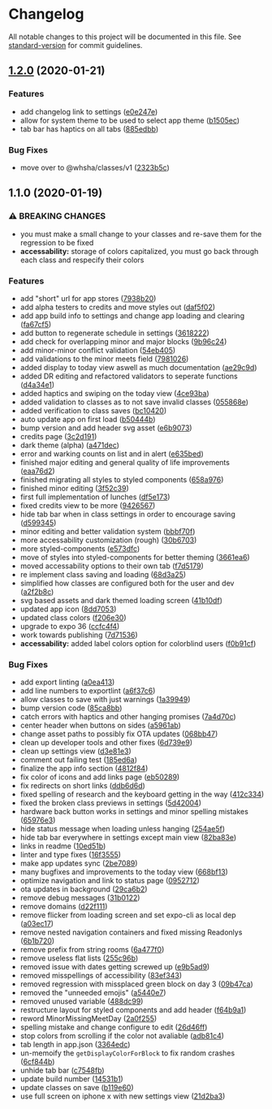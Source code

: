 # Changelog

All notable changes to this project will be documented in this file. See [standard-version](https://github.com/conventional-changelog/standard-version) for commit guidelines.

## [1.2.0](https://github.com/whsha/whs.js/compare/v1.1.0...v1.2.0) (2020-01-21)


### Features

* add changelog link to settings ([e0e247e](https://github.com/whsha/whs.js/commit/e0e247e2691a124e0f01ded4089a9cbb4184da55))
* allow for system theme to be used to select app theme ([b1505ec](https://github.com/whsha/whs.js/commit/b1505ec94b816e595230bc2a52543110998aaaa0))
* tab bar has haptics on all tabs ([885edbb](https://github.com/whsha/whs.js/commit/885edbb121fce214e2b8a2fc5b727a578727963a))


### Bug Fixes

* move over to @whsha/classes/v1 ([2323b5c](https://github.com/whsha/whs.js/commit/2323b5c0d4ba7e6e266ef22d9964391ba44bdf25))

## 1.1.0 (2020-01-19)


### ⚠ BREAKING CHANGES

* you must make a small change to your classes and re-save them for the regression to be fixed
* **accessability:** storage of colors capitalized, you must go back through each class and respecify their colors

### Features

* add "short" url for app stores ([7938b20](https://github.com/DusterTheFirst/whs.js/commit/7938b20e7f2545d58a59762821b2409ded0078f1))
* add alpha testers to credits and move styles out ([daf5f02](https://github.com/DusterTheFirst/whs.js/commit/daf5f02a666882c14742b86226d60d10c421b166))
* add app build info to settings and change app loading and clearing ([fa67cf5](https://github.com/DusterTheFirst/whs.js/commit/fa67cf5117e533b02c21077e948fabb1d8a0a01c))
* add button to regenerate schedule in settings ([3618222](https://github.com/DusterTheFirst/whs.js/commit/3618222dc513520aaba2cfb133482ea7a3fb304a))
* add check for overlapping minor and major blocks ([9b96c24](https://github.com/DusterTheFirst/whs.js/commit/9b96c24a93bf4f49d18850f62dac09c24780df9e))
* add minor-minor conflict validation ([54eb405](https://github.com/DusterTheFirst/whs.js/commit/54eb4056935a7fb63c528a5159ad1d27a10a5e14))
* add validations to the minor meets field ([7981026](https://github.com/DusterTheFirst/whs.js/commit/7981026b022e49274a34a66d72aab8df0af4408c))
* added display to today view aswell as much documentation ([ae29c9d](https://github.com/DusterTheFirst/whs.js/commit/ae29c9d4751eb7a25d76098af38e1e2c7f2ae0f6))
* added DR editing and refactored validators to seperate functions ([d4a34e1](https://github.com/DusterTheFirst/whs.js/commit/d4a34e192b45537405086713929588d99013b5ba))
* added haptics and swiping on the today view ([4ce93ba](https://github.com/DusterTheFirst/whs.js/commit/4ce93ba692993efabe4d14e25b31406d31c2d07d))
* added validation to classes as to not save invalid classes ([055868e](https://github.com/DusterTheFirst/whs.js/commit/055868e725cfd6f383f439eb6069d5ff1a9b2518))
* added verification to class saves ([bc10420](https://github.com/DusterTheFirst/whs.js/commit/bc1042057f7836ac14fd482f281cff2b998a2e5a))
* auto update app on first load ([b50444b](https://github.com/DusterTheFirst/whs.js/commit/b50444b18efaf8ad8460323a4d14b52c338ed36e))
* bump version and add header svg asset ([e6b9073](https://github.com/DusterTheFirst/whs.js/commit/e6b907303614ff8a72b497055584617a5ade3791))
* credits page ([3c2d191](https://github.com/DusterTheFirst/whs.js/commit/3c2d19173efab081e26d02001949b2c706d5858b))
* dark theme (alpha) ([a471dec](https://github.com/DusterTheFirst/whs.js/commit/a471decb68a3f5f0c5b5006beeca61c886ee0465))
* error and warking counts on list and in alert ([e635bed](https://github.com/DusterTheFirst/whs.js/commit/e635bed5c1083dd0b52c1fdd020ec1ad14e30282))
* finished major editing and general quality of life improvements ([eaa76d2](https://github.com/DusterTheFirst/whs.js/commit/eaa76d2719f582a048f912bfe2317f300f1c7d7c))
* finished migrating all styles to styled components ([658a976](https://github.com/DusterTheFirst/whs.js/commit/658a97616917ea466df2e95cb298136cafdefe63))
* finished minor editing ([3f52c39](https://github.com/DusterTheFirst/whs.js/commit/3f52c396036fccba73199e02237a3e24743af936))
* first full implementation of lunches ([df5e173](https://github.com/DusterTheFirst/whs.js/commit/df5e173d65fa3a9498d8d3c851fb29431f1ca853))
* fixed credits view to be more ([9426567](https://github.com/DusterTheFirst/whs.js/commit/9426567ebaee9962e50de3593872ee7234c67289))
* hide tab bar when in class settings in order to encourage saving ([d599345](https://github.com/DusterTheFirst/whs.js/commit/d599345a6e13a9dbba7ba342f6366d5945932cff))
* minor editing and better validation system ([bbbf70f](https://github.com/DusterTheFirst/whs.js/commit/bbbf70f90778d2b3b1fa18f186e3d22e7f3d6e11))
* more accessability customization (rough) ([30b6703](https://github.com/DusterTheFirst/whs.js/commit/30b6703bce5108b86bf9b94cb92b09fa93fe163a))
* more styled-components ([e573dfc](https://github.com/DusterTheFirst/whs.js/commit/e573dfc56c80789c96b6ef6d58cb3b38b02176b9))
* move of styles into styled-components for better theming ([3661ea6](https://github.com/DusterTheFirst/whs.js/commit/3661ea625131c33d63348c09b5e6faf446956c93))
* moved accessability options to their own tab ([f7d5179](https://github.com/DusterTheFirst/whs.js/commit/f7d5179461b8a8afe3ec93efb5478de0e9530921))
* re implement class saving and loading ([68d3a25](https://github.com/DusterTheFirst/whs.js/commit/68d3a25f936cfed5c746bed184de003968c585aa))
* simplified how classes are configured both for the user and dev ([a2f2b8c](https://github.com/DusterTheFirst/whs.js/commit/a2f2b8c2959f521523f2408ff10560802d72b1f4))
* svg based assets and dark themed loading screen ([41b10df](https://github.com/DusterTheFirst/whs.js/commit/41b10df7a6a7ae8d3914e5de63a18f812ed625e5))
* updated app icon ([8dd7053](https://github.com/DusterTheFirst/whs.js/commit/8dd7053f97cfeb41be63d770182406adc83656c3))
* updated class colors ([f206e30](https://github.com/DusterTheFirst/whs.js/commit/f206e30e41248ac1982f75d3ded6c78ee8a077e0))
* upgrade to expo 36 ([ccfc4f4](https://github.com/DusterTheFirst/whs.js/commit/ccfc4f4249d7a0f3415c3e0fb7e0330fbd9fb9fa))
* work towards publishing ([7d71536](https://github.com/DusterTheFirst/whs.js/commit/7d715363643056677137a50f028eeee7f1b51878))
* **accessability:** added label colors option for colorblind users ([f0b91cf](https://github.com/DusterTheFirst/whs.js/commit/f0b91cf557dee8e388e648a45af4009e2c780d14))


### Bug Fixes

* add export linting ([a0ea413](https://github.com/DusterTheFirst/whs.js/commit/a0ea4134b35ec51c7f12f1556b72f7bedbb463d1))
* add line numbers to exportlint ([a6f37c6](https://github.com/DusterTheFirst/whs.js/commit/a6f37c63f1f32e5909b2bb2a3ed28edce746e2b7))
* allow classes to save with just warnings ([1a39949](https://github.com/DusterTheFirst/whs.js/commit/1a39949be1222ca480e2ce993a710f69908fda55))
* bump version code ([85ca8bb](https://github.com/DusterTheFirst/whs.js/commit/85ca8bbb5c7af6939ee002800aa13d83490843c0))
* catch errors with haptics and other hanging promises ([7a4d70c](https://github.com/DusterTheFirst/whs.js/commit/7a4d70c73088d0e9b691104426c48980b4b64a6c))
* center header when buttons on sides ([a5961ab](https://github.com/DusterTheFirst/whs.js/commit/a5961ab87475bf7b949ce9294ec4b54bad003630))
* change asset paths to possibly fix OTA updates ([068bb47](https://github.com/DusterTheFirst/whs.js/commit/068bb478465fdde0b12e263dd9ebcc061f5c5eb4))
* clean up developer tools and other fixes ([6d739e9](https://github.com/DusterTheFirst/whs.js/commit/6d739e93d092f9c5d84c1fd43503376517f82eeb))
* clean up settings view ([d3e81e3](https://github.com/DusterTheFirst/whs.js/commit/d3e81e33fe59e70e84e00f624bf74665f86977e6))
* comment out failing test ([185ed6a](https://github.com/DusterTheFirst/whs.js/commit/185ed6a862dba9f4a1abf24c8276a416697e78fd))
* finalize the app info section ([4812f84](https://github.com/DusterTheFirst/whs.js/commit/4812f8479d5e1315e40a7c0a2940a1e3b301b941))
* fix color of icons and add links page ([eb50289](https://github.com/DusterTheFirst/whs.js/commit/eb50289f9fdb8b4e0a3abaa1e9df3e573c84f6e3))
* fix redirects on short links ([ddb6d6d](https://github.com/DusterTheFirst/whs.js/commit/ddb6d6d42693e09241ee8bc6f4d3423a7c769188))
* fixed spelling of research and the keyboard getting in the way ([412c334](https://github.com/DusterTheFirst/whs.js/commit/412c334dac049d5e8ff81c1179b9faf9f318c014))
* fixed the broken class previews in settings ([5d42004](https://github.com/DusterTheFirst/whs.js/commit/5d420049afee90721492d42589fd8adfdfb5652b))
* hardware back button works in settings and minor spelling mistakes ([65976e3](https://github.com/DusterTheFirst/whs.js/commit/65976e3660c8c6db4afacd50634ae786198e8a33))
* hide status message when loading unless hanging ([254ae5f](https://github.com/DusterTheFirst/whs.js/commit/254ae5fb9ee6691b4529e4d8654ad87b34219bb7))
* hide tab bar everywhere in settings except main view ([82ba83e](https://github.com/DusterTheFirst/whs.js/commit/82ba83efb346254a78c3290ecd707fd9eedff92b))
* links in readme ([10ed51b](https://github.com/DusterTheFirst/whs.js/commit/10ed51bf44e398f7067ec6761240a617ed396866))
* linter and type fixes ([16f3555](https://github.com/DusterTheFirst/whs.js/commit/16f3555433bfa23720950fd9ede39a1400f8210d))
* make app updates sync ([2be7089](https://github.com/DusterTheFirst/whs.js/commit/2be7089b833d4b3f252ba71f8aea7bc906232477))
* many bugfixes and improvements to the today view ([668bf13](https://github.com/DusterTheFirst/whs.js/commit/668bf137d114e530c64face6fe55bdbea734ca48))
* optimize navigation and link to status page ([0952712](https://github.com/DusterTheFirst/whs.js/commit/09527125be9c739cbd1d3755f70bbf7af0ac7a5d))
* ota updates in background ([29ca6b2](https://github.com/DusterTheFirst/whs.js/commit/29ca6b2b9c844f13796fbfd475a8419a7dd04416))
* remove debug messages ([31b0122](https://github.com/DusterTheFirst/whs.js/commit/31b0122c2e4575c8600f087d49c414677d789757))
* remove domains ([d22f111](https://github.com/DusterTheFirst/whs.js/commit/d22f1117086d9c9c4d4c72ec6dd09f4e719fce79))
* remove flicker from loading screen and set expo-cli as local dep ([a03ec17](https://github.com/DusterTheFirst/whs.js/commit/a03ec179db34170051b53e6d7ac7ea8719fa9305))
* remove nested navigation containers and fixed missing Readonlys ([6b1b720](https://github.com/DusterTheFirst/whs.js/commit/6b1b720b31a288c34f87e438202c00ad6e740abe))
* remove prefix from string rooms ([6a477f0](https://github.com/DusterTheFirst/whs.js/commit/6a477f0be9bde452d7d87c0cadc55c54250b5acc))
* remove useless flat lists ([255c96b](https://github.com/DusterTheFirst/whs.js/commit/255c96b94eacc2da15bca8e30354af237509ab83))
* removed issue with dates getting screwed up ([e9b5ad9](https://github.com/DusterTheFirst/whs.js/commit/e9b5ad9ad6a4a16a0378936c3ee350d5490a4455))
* removed misspellings of accessibility ([83ef343](https://github.com/DusterTheFirst/whs.js/commit/83ef3432d268cf6873f3111023662f6b2e8f1200))
* removed regression with missplaced green block on day 3 ([09b47ca](https://github.com/DusterTheFirst/whs.js/commit/09b47caa8cad56a900635f762336ae6ae40c4442))
* removed the "unneeded emojis" ([a5440e7](https://github.com/DusterTheFirst/whs.js/commit/a5440e7f59d4be89af8250107ae95b2e676b9b59))
* removed unused variable ([488dc99](https://github.com/DusterTheFirst/whs.js/commit/488dc99da89a771b45a92b0fd4b0cff0a8795fc7))
* restructure layout for styled components and add header ([f64b9a1](https://github.com/DusterTheFirst/whs.js/commit/f64b9a16ff69afb444a8a5512b6b7823551235ce))
* reword MinorMissingMeetDay ([2a0f255](https://github.com/DusterTheFirst/whs.js/commit/2a0f2558c9bdefcbe3b5246d93b7aaa629e09d37))
* spelling mistake and change configure to edit ([26d46ff](https://github.com/DusterTheFirst/whs.js/commit/26d46ff30d909cf0335c89d6da44c4523ee968b3))
* stop colors from scrolling if the color not avaliable ([adb81c4](https://github.com/DusterTheFirst/whs.js/commit/adb81c47b5f5995e2fa7aa574cf09ffd8a5773ea))
* tab length in app.json ([3364edc](https://github.com/DusterTheFirst/whs.js/commit/3364edc6ab8166fca114b489515c284decde033a))
* un-memoify the `getDisplayColorForBlock` to fix random crashes ([6cf844b](https://github.com/DusterTheFirst/whs.js/commit/6cf844ba931906f6f7830df8a58e07437d8de477))
* unhide tab bar ([c7548fb](https://github.com/DusterTheFirst/whs.js/commit/c7548fb87468260dbc17688f5134a27230f003e8))
* update build number ([14531b1](https://github.com/DusterTheFirst/whs.js/commit/14531b19b2dc0e829337717ff16a5b8d368a9bde))
* update classes on save ([b119e60](https://github.com/DusterTheFirst/whs.js/commit/b119e6078a2c477bed66d58bc529b37a3e727663))
* use full screen on iphone x with new settings view ([21d2ba3](https://github.com/DusterTheFirst/whs.js/commit/21d2ba3d558f09c5dc90cd811ff2dfceb21f1d32))
